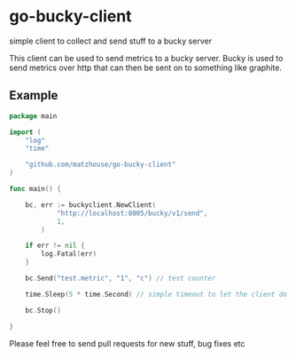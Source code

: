 # go-bucky-client
simple client to collect and send stuff to a bucky server

This client can be used to send metrics to a bucky server. Bucky is used to send metrics over http that can then be sent on to something like graphite.

## Example

```go
package main

import (
	"log"
	"time"

	"github.com/matzhouse/go-bucky-client"
)

func main() {

	bc, err := buckyclient.NewClient(
	        "http://localhost:8005/bucky/v1/send", 
	        1,
	    )

	if err != nil {
		log.Fatal(err)
	}

	bc.Send("test.metric", "1", "c") // test counter

	time.Sleep(5 * time.Second) // simple timeout to let the client do it's work

	bc.Stop()

}
```

Please feel free to send pull requests for new stuff, bug fixes etc
